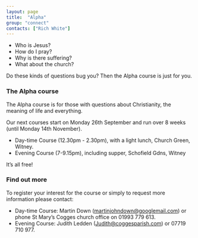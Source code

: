 ```yaml
---
layout: page
title:  "Alpha"
group: "connect"
contacts: ["Rich White"]
---
```


* Who is Jesus?
* How do I pray?
* Why is there suffering?
* What about the church?

Do these kinds of questions bug you? Then the Alpha course is just for you.

### The Alpha course

The Alpha course is for those with questions about Christianity, the meaning of life and everything.  

Our next courses start on Monday 26th September and run over 8 weeks (until Monday 14th November). 
* Day-time Course (12.30pm - 2.30pm), with a light lunch, Church Green, Witney.
* Evening Course (7-9.15pm), including supper, Schofield Gdns, Witney

It’s all free!

### Find out more
To register your interest for the course or simply to request more information please contact:
* Day-time Course: Martin Down (<a href="mailto:martinjohndown@googlemail.com?subject=Alpha">martinjohndown@googlemail.com</a>)
or phone St Mary’s Cogges church office on 01993 779 613.
* Evening Course: Judith Ledden (<a href="mailto:Judith@coggesparish.com?subject=Alpha">Judith@coggesparish.com</a>)
or 07719 710 977.

